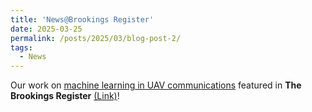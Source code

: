 ```yaml
---
title: 'News@Brookings Register'
date: 2025-03-25
permalink: /posts/2025/03/blog-post-2/
tags:
  - News
---
```


Our work on [machine learning in UAV communications](https://johnhuang2.github.io/posts/2025/02/blog-post-2/) featured in **The Brookings Register** [(Link)](https://brookingsregister.com/stories/south-dakota-state-researchers-aim-to-accelerate-machine-learning,127468)!
